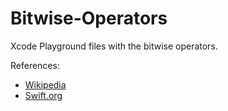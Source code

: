 # Bitwise-Operators

Xcode Playground files with the bitwise operators.

References:

* [Wikipedia](https://en.wikipedia.org/wiki/Bitwise_operation)
* [Swift.org](https://docs.swift.org/swift-book/LanguageGuide/AdvancedOperators.html)
